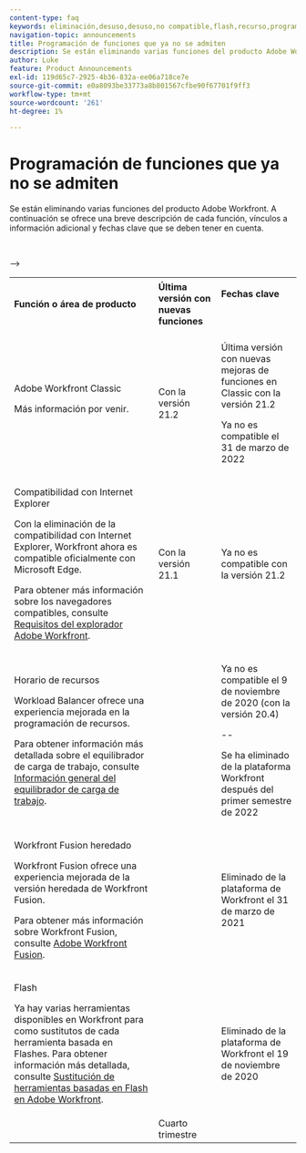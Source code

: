 ```yaml
---
content-type: faq
keywords: eliminación,desuso,desuso,no compatible,flash,recurso,programación
navigation-topic: announcements
title: Programación de funciones que ya no se admiten
description: Se están eliminando varias funciones del producto Adobe Workfront. A continuación se ofrece una breve descripción de cada función, vínculos a información adicional y fechas clave que se deben tener en cuenta.
author: Luke
feature: Product Announcements
exl-id: 119d65c7-2925-4b36-832a-ee06a718ce7e
source-git-commit: e0a8093be33773a8b801567cfbe90f67701f9ff3
workflow-type: tm+mt
source-wordcount: '261'
ht-degree: 1%

---
```


# Programación de funciones que ya no se admiten

Se están eliminando varias funciones del producto Adobe Workfront. A continuación se ofrece una breve descripción de cada función, vínculos a información adicional y fechas clave que se deben tener en cuenta.

<table style="table-layout:auto"> 
 <col> 
 <col data-mc-conditions=""> 
 <col> 
 <tbody> 
  <tr> 
   <td><b>Función o área de producto</b></td> 
   <td><strong>Última versión con nuevas funciones</strong> </td> 
   <td> <p rowspan="2"><strong>Fechas clave</strong> </p> <p rowspan="2"> </p> </td> 
  </tr> 
  <tr data-mc-conditions=""> 
   <td>Adobe Workfront Classic <p style="font-weight: normal;">Más información por venir.</p> </td> 
   <td>Con la versión 21.2</td> 
   <td> <p>Última versión con nuevas mejoras de funciones en Classic con la versión 21.2</p> <p>Ya no es compatible el 31 de marzo de 2022</p> </td> 
  </tr> 
  <tr data-mc-conditions=""> 
   <td> <p>Compatibilidad con Internet Explorer</p> <p>Con la eliminación de la compatibilidad con Internet Explorer, Workfront ahora es compatible oficialmente con Microsoft Edge. </p> <p>Para obtener más información sobre los navegadores compatibles, consulte <a href="../../workfront-basics/workfront-browser-requirements.md" class="MCXref xref">Requisitos del explorador Adobe Workfront</a>.</p> </td> 
   <td>Con la versión 21.1</td> 
   <td>Ya no es compatible con la versión 21.2</td> 
  </tr> 
  <tr> 
   <td> <p>Horario de recursos</p> <p>Workload Balancer ofrece una experiencia mejorada en la programación de recursos.</p> <p>Para obtener información más detallada sobre el equilibrador de carga de trabajo, consulte <a href="../../resource-mgmt/workload-balancer/overview-workload-balancer.md">Información general del equilibrador de carga de trabajo</a>.</p> </td> 
   <td> </td> 
   <td> <p>Ya no es compatible el 9 de noviembre de 2020 (con la versión 20.4)</p> <p>--</p> <p>Se ha eliminado de la plataforma Workfront después del primer semestre de 2022</p> </td> 
  </tr> 
  <tr> 
   <td> <p>Workfront Fusion heredado</p> <p>Workfront Fusion ofrece una experiencia mejorada de la versión heredada de Workfront Fusion.</p> <p>Para obtener más información sobre Workfront Fusion, consulte <a href="../../workfront-fusion/workfront-fusion-2.md" class="MCXref xref">Adobe Workfront Fusion</a>.</p> </td> 
   <td> </td> 
   <td>Eliminado de la plataforma de Workfront el 31 de marzo de 2021</td> 
  </tr> 
  <tr> 
   <td> <p>Flash</p> <p>Ya hay varias herramientas disponibles en Workfront para como sustitutos de cada herramienta basada en Flashes. Para obtener información más detallada, consulte <a href="../../product-announcements/announcements/announcement-archive/replace-flash-tools.md" class="MCXref xref">Sustitución de herramientas basadas en Flash en Adobe Workfront</a>.</p> </td> 
   <td> </td> 
   <td> <p> </p> <p>Eliminado de la plataforma de Workfront el 19 de noviembre de 2020</p> </td> 
  </tr> <!--
   <tr data-mc-conditions="QuicksilverOrClassic.Draft mode"> 
    <td> <p>Enhanced Authentication 1.0</p> <p>The method of migrating to the new Enhanced Authentication 2.0 depends on whether you are using Legacy Authentication or Enhanced Authentication 1.0. For more information, see <a href="../../administration-and-setup/manage-workfront/security/get-started-enhanced-authentication.md" class="MCXref xref">Enhanced Authentication overview</a>.</p> </td> 
    <td>&nbsp;</td> 
    <td>2021</td> 
   </tr>
  --> <!--
   <tr data-mc-conditions="QuicksilverOrClassic.Draft mode"> 
    <td> <p>Allowlist updates </p> <!--
      <p data-mc-conditions="QuicksilverOrClassic.Draft mode">Split</p>
     --> <!--
      <p data-mc-conditions="QuicksilverOrClassic.Draft mode">Email Service updated (MailGun)</p>
     --> <p> </p> </td> 
    <td> </td> 
    <td>Cuarto trimestre</td> 
   </tr>
  --&gt; 
 </tbody> 
</table>
